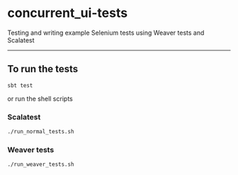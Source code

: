 # concurrent_ui-tests

Testing and writing example Selenium tests using Weaver tests and Scalatest

---

## To run the tests

```
sbt test
```

or run the shell scripts

### Scalatest
```bash
./run_normal_tests.sh
```

### Weaver tests
```bash
./run_weaver_tests.sh
```